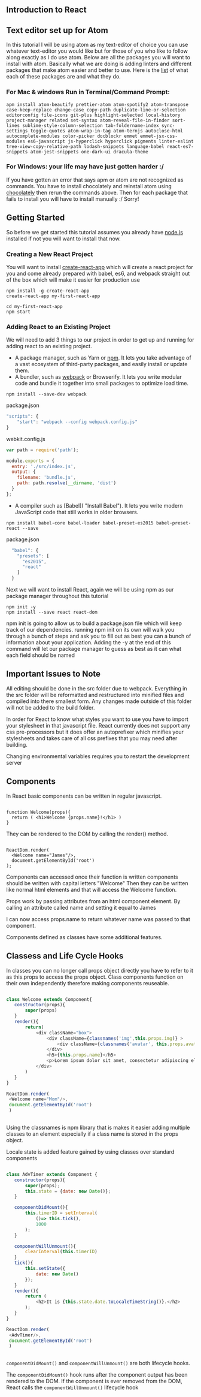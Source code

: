 ## Introduction to React

## Text editor set up for Atom
In this tutorial I will be using atom as my text-editor of choice you can use whatever text-editor you would like but for those of you who like to follow along exactly as I do use atom. Below are all the packages you will want to install with atom. Basically what we are doing is adding linters and different packages that make atom easier and better to use.
Here is the [list](https://medium.com/productivity-freak/my-atom-editor-setup-for-js-react-9726cd69ad20
 "Atom Packages") of what each of these packages are and what they do.

### For Mac & windows Run in Terminal/Command Prompt:
```
apm install atom-beautify prettier-atom atom-spotify2 atom-transpose case-keep-replace change-case copy-path duplicate-line-or-selection editorconfig file-icons git-plus highlight-selected local-history project-manager related set-syntax atom-reveal-file-in-finder sort-lines sublime-style-column-selection tab-foldername-index sync-settings toggle-quotes atom-wrap-in-tag atom-ternjs autoclose-html autocomplete-modules color-picker docblockr emmet emmet-jsx-css-modules es6-javascript js-hyperclick hyperclick pigments linter-eslint tree-view-copy-relative-path lodash-snippets language-babel react-es7-snippets atom-jest-snippets one-dark-ui dracula-theme
```

### For Windows: your life may have just gotten harder :/
If you have gotten an error that says apm or atom are not recognized as commands. You have to install chocolately and reinstall atom using [chocolately](https://chocolatey.org/install "Install Chocolately") then rerun the commands above. Then for each package that fails to install you will have to install manually :/ Sorry!

## Getting Started
So before we get started this tutorial assumes you already have [node.js](https://nodejs.org/en/ "Install Node") installed if not you will want to install that now.

### Creating a New React Project
You will want to install [create-react-app](https://facebook.github.io/react/docs/installation.html "React Installation Documentation") which will create a react project for you and come already prepared with babel, es6, and webpack straight out of the box which will make it easier for production use

```
npm install -g create-react-app
create-react-app my-first-react-app

cd my-first-react-app
npm start
```

### Adding React to an Existing Project
We will need to add 3 things to our project in order to get up and running for adding react to an existing project.

- A package manager, such as Yarn or [npm](https://nodejs.org/en/ "Install Node"). It lets you take advantage of a vast ecosystem of third-party packages, and easily install or update them.
- A bundler, such as [webpack](https://webpack.js.org/guides/installation/ "Install Webpack") or Browserify. It lets you write modular code and bundle it together into small packages to optimize load time.

```
npm install --save-dev webpack
```
package.json
```javascript
"scripts": {
    "start": "webpack --config webpack.config.js"
}
```

webkit.config.js
```javascript
var path = require('path');

module.exports = {
  entry: './src/index.js',
  output: {
    filename: 'bundle.js',
    path: path.resolve(__dirname, 'dist')
  }
};
```

- A compiler such as [Babel]( "Install Babel"). It lets you write modern JavaScript code that still works in older browsers.
```
npm install babel-core babel-loader babel-preset-es2015 babel-preset-react --save
```
package.json
```javascript
  "babel": {
    "presets": [
      "es2015",
      "react"
    ]
  }
 ```
 
Next we will want to install React, again we will be using npm as our package manager throughout this tutorial
```
npm init -y
npm install --save react react-dom
```

npm init is going to allow us to build a package.json file which will keep track of our dependencies. running npm init on its own will walk you through a bunch of steps and ask you to fill out as best you can a bunch of information about your application. Adding the -y at the end of this command will let our package manager to guess as best as it can what each field should be named

## Important Issues to Note
All editing should be done in the src folder due to webpack. Everything in the src folder will be reformatted and restructured into minified files and compiled into there smallest form. Any changes made outside of this folder will not be added to the build folder.

In order for React to know what styles you want to use you have to import your stylesheet in that javascript file. React currently does not support any css pre-processors but it does offer an autoprefixer which minifies your stylesheets and takes care of all css prefixes that you may need after building.

Changing environmental variables requires you to restart the development server

## Components
In React basic components can be written in regular javascript. 

```

function Welcome(props){
  return ( <h1>Welcome {props.name}!</h1> )
}

```

They can be rendered to the DOM by calling the render() method.

```

ReactDom.render(
  <Welcome name="James"/>,
  document.getElementById('root')
);

```

Components can accessed once their function is written components should be written with capital letters "Welcome" 
Then they can be written like normal html elements and that will access the Welcome function. 

Props work by passing attributes from an html component element. By calling an attribute called name and setting it equal to James

I can now access props.name to return whatever name was passed to that component.

 Components defined as classes have some additional features.
 
 ## Classess and Life Cycle Hooks
 In classes you can no longer call props object directly you have to refer to it as this.props to access the props object.
 Class components function on their own independently therefore making components reuseable.
 
 ```javascript
 
class Welcome extends Component{
    constructor(props){
        super(props)
    }
    render(){
        return(
            <div className="box">
                <div className={classnames('img',this.props.img)} >
                    <div className={classnames('avatar', this.props.avatar)}></div>
                </div>
                <h5>{this.props.name}</h5>
                <p>Lorem ipsum dolor sit amet, consectetur adipiscing elit. Suspendisse non mattis nisi. Donec lobortis suscipit venenatis. Sed maximus neque eget finibus.</p>
            </div>
        )
    }
}
 
 ReactDom.render(
  <Welcome name="Mom"/>,
  document.getElementById('root')
  )
  
  ```
  
Using the classnames is npm library that is makes it easier adding multiple classes to an element especially if a class name is stored in the props object.
  
Locale state is added feature gained by using classes over standard components 

 ```javascript
 
class AdvTimer extends Component {
    constructor(props){
        super(props);
        this.state = {date: new Date()};
    }

    componentDidMount(){
        this.timerID = setInterval(
            ()=> this.tick(),
            1000
        );
    }

    componentWillUnmount(){
        clearInterval(this.timerID)
    }
    tick(){
        this.setState({
            date: new Date()
        });
    }
    render(){
        return (
            <h2>It is {this.state.date.toLocaleTimeString()}.</h2>
        );
    }
}
 
 ReactDom.render(
  <AdvTimer/>,
  document.getElementById('root')
  )
  
  ```

`componentDidMount()` and `componentWillUnmount()` are both lifecycle hooks.

The `componentDidMount()` hook runs after the component output has been rendered to the DOM.
If the component is ever removed from the DOM, React calls the `componentWillUnmount()` lifecycle hook

